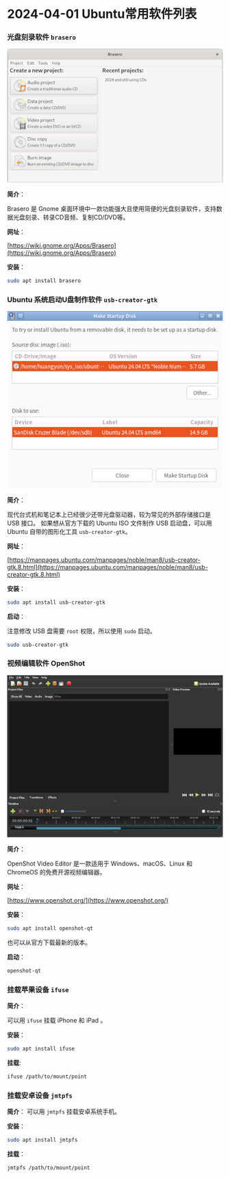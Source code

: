 # 2024-04-01 Ubuntu常用软件列表

### 光盘刻录软件 `brasero`

![软件截图](../images/brasero.png)

**简介**：

Brasero 是 Gnome 桌面环境中一款功能强大且使用简便的光盘刻录软件，支持数据光盘刻录、转录CD音频、复制CD/DVD等。

**网址**：

[https://wiki.gnome.org/Apps/Brasero](https://wiki.gnome.org/Apps/Brasero)

**安装**：

```bash
sudo apt install brasero
```

### Ubuntu 系统启动U盘制作软件 `usb-creator-gtk`

![软件截图](../images/usb_creator_gtk.png)

**简介**：

现代台式机和笔记本上已经很少还带光盘驱动器，较为常见的外部存储接口是 USB 接口。
如果想从官方下载的 Ubuntu ISO 文件制作 USB 启动盘，可以用 Ubuntu 自带的图形化工具 `usb-creator-gtk`。

**网址**：

[https://manpages.ubuntu.com/manpages/noble/man8/usb-creator-gtk.8.html](https://manpages.ubuntu.com/manpages/noble/man8/usb-creator-gtk.8.html)

**安装**：

```bash
sudo apt install usb-creator-gtk
```

**启动**：

注意修改 USB 盘需要 `root` 权限，所以使用 `sudo` 启动。

```bash
sudo usb-creator-gtk
```

### 视频编辑软件 OpenShot

![软件截图](../images/openshot_qt.png)

**简介**：

OpenShot Video Editor 是一款适用于 Windows、macOS、Linux 和 ChromeOS 的免费开源视频编辑器。
 
**网址**：

[https://www.openshot.org/](https://www.openshot.org/)

**安装**：

```bash
sudo apt install openshot-qt
```

也可以从官方下载最新的版本。

**启动**：

```bash
openshot-qt
```

### 挂载苹果设备 `ifuse`

**简介**：

可以用 `ifuse` 挂载 iPhone 和 iPad 。

**安装**：

```bash
sudo apt install ifuse
```

**挂载**:

```bash
ifuse /path/to/mount/point
```

### 挂载安卓设备 `jmtpfs`

**简介**：
可以用 `jmtpfs` 挂载安卓系统手机。

**安装**：

```bash
sudo apt install jmtpfs
```

**挂载**：

```bash
jmtpfs /path/to/mount/point
```

